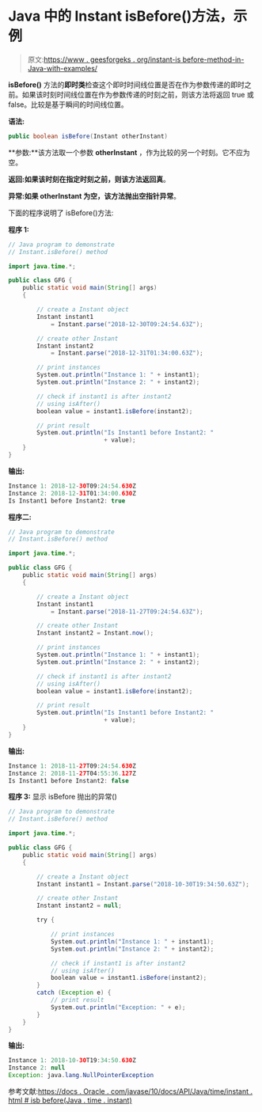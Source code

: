 # Java 中的 Instant isBefore()方法，示例

> 原文:[https://www . geesforgeks . org/instant-is before-method-in-Java-with-examples/](https://www.geeksforgeeks.org/instant-isbefore-method-in-java-with-examples/)

**isBefore()** 方法的**即时类**检查这个即时时间线位置是否在作为参数传递的即时之前。如果该时刻时间线位置在作为参数传递的时刻之前，则该方法将返回 true 或 false。比较是基于瞬间的时间线位置。

**语法:**

```java
public boolean isBefore(Instant otherInstant)

```

**参数:**该方法取一个参数 **otherInstant** ，作为比较的另一个时刻。它不应为空。

**返回:**如果该时刻在指定时刻之前，则该方法返回**真**。

**异常:**如果 otherInstant 为空，该方法抛出**空指针异常**。

下面的程序说明了 isBefore()方法:

**程序 1:**

```java
// Java program to demonstrate
// Instant.isBefore() method

import java.time.*;

public class GFG {
    public static void main(String[] args)
    {

        // create a Instant object
        Instant instant1
            = Instant.parse("2018-12-30T09:24:54.63Z");

        // create other Instant
        Instant instant2
            = Instant.parse("2018-12-31T01:34:00.63Z");

        // print instances
        System.out.println("Instance 1: " + instant1);
        System.out.println("Instance 2: " + instant2);

        // check if instant1 is after instant2
        // using isAfter()
        boolean value = instant1.isBefore(instant2);

        // print result
        System.out.println("Is Instant1 before Instant2: "
                           + value);
    }
}
```

**输出:**

```java
Instance 1: 2018-12-30T09:24:54.630Z
Instance 2: 2018-12-31T01:34:00.630Z
Is Instant1 before Instant2: true

```

**程序二:**

```java
// Java program to demonstrate
// Instant.isBefore() method

import java.time.*;

public class GFG {
    public static void main(String[] args)
    {

        // create a Instant object
        Instant instant1
            = Instant.parse("2018-11-27T09:24:54.63Z");

        // create other Instant
        Instant instant2 = Instant.now();

        // print instances
        System.out.println("Instance 1: " + instant1);
        System.out.println("Instance 2: " + instant2);

        // check if instant1 is after instant2
        // using isAfter()
        boolean value = instant1.isBefore(instant2);

        // print result
        System.out.println("Is Instant1 before Instant2: "
                           + value);
    }
}
```

**输出:**

```java
Instance 1: 2018-11-27T09:24:54.630Z
Instance 2: 2018-11-27T04:55:36.127Z
Is Instant1 before Instant2: false

```

**程序 3:** 显示 isBefore 抛出的异常()

```java
// Java program to demonstrate
// Instant.isBefore() method

import java.time.*;

public class GFG {
    public static void main(String[] args)
    {

        // create a Instant object
        Instant instant1 = Instant.parse("2018-10-30T19:34:50.63Z");

        // create other Instant
        Instant instant2 = null;

        try {

            // print instances
            System.out.println("Instance 1: " + instant1);
            System.out.println("Instance 2: " + instant2);

            // check if instant1 is after instant2
            // using isAfter()
            boolean value = instant1.isBefore(instant2);
        }
        catch (Exception e) {
            // print result
            System.out.println("Exception: " + e);
        }
    }
}
```

**输出:**

```java
Instance 1: 2018-10-30T19:34:50.630Z
Instance 2: null
Exception: java.lang.NullPointerException

```

参考文献:[https://docs . Oracle . com/javase/10/docs/API/Java/time/instant . html # isb before(Java . time . instant)](https://docs.oracle.com/javase/10/docs/api/java/time/Instant.html#isBefore(java.time.Instant))